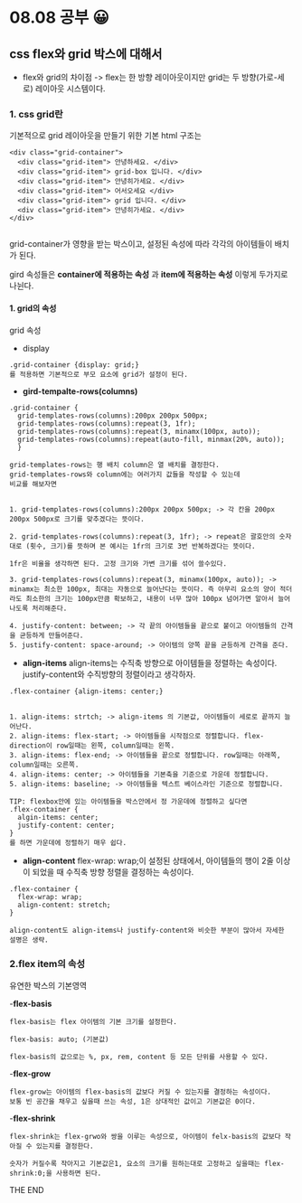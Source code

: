 # 08.08 공부 😀


## css flex와 grid 박스에 대해서

- flex와 grid의 차이점 -> flex는 한 방향 레이아웃이지만 grid는 두 방향(가로-세로) 레이아웃 시스템이다.


### 1. css grid란

기본적으로 grid 레이아웃을 만들기 위한 기본 html 구조는 
```
<div class="grid-container">
  <div class="grid-item"> 안녕하세요. </div>
  <div class="grid-item"> grid-box 입니다. </div>
  <div class="grid-item"> 안녕히가세요. </div>
  <div class="grid-item"> 어서오세요 </div>
  <div class="grid-item"> grid 입니다. </div>
  <div class="grid-item"> 안녕히가세요. </div>
</div>


```


grid-container가 영향을 받는 박스이고, 설정된 속성에 따라 각각의 아이템들이 배치가 된다. 


gird 속성들은 __container에 적용하는 속성__ 과 __item에 적용하는 속성__ 이렇게  두가지로 나뉜다.



#### 1. grid의 속성


grid 속성

- display


```
.grid-container {display: grid;}
를 적용하면 기본적으로 부모 요소에 grid가 설정이 된다.

```

- __gird-tempalte-rows(columns)__


```
.grid-container {
  grid-templates-rows(columns):200px 200px 500px;
  grid-templates-rows(columns):repeat(3, 1fr);
  grid-templates-rows(columns):repeat(3, minamx(100px, auto));
  grid-templates-rows(columns):repeat(auto-fill, minmax(20%, auto));
  }

grid-templates-rows는 행 배치 column은 열 배치를 결정한다.
grid-templates-rows와 column에는 여러가지 값들을 작성할 수 있는데
비교를 해보자면


1. grid-templates-rows(columns):200px 200px 500px; -> 각 칸을 200px 200px 500px로 크기를 맞추겠다는 뜻이다.

2. grid-templates-rows(columns):repeat(3, 1fr); -> repeat은 괄호안의 숫자대로 (횟수, 크기)를 뜻하며 본 예시는 1fr의 크기로 3번 반복하겠다는 뜻이다.

1fr은 비율을 생각하면 된다. 고정 크기와 가변 크기를 섞어 쓸수있다.

3. grid-templates-rows(columns):repeat(3, minamx(100px, auto)); -> 
minamx는 최소한 100px, 최대는 자동으로 늘어난다는 뜻이다. 즉 아무리 요소의 양이 적더라도 최소한의 크기는 100px만큼 확보하고, 내용이 너무 많아 100px 넘어가면 알아서 늘어나도록 처리해준다.

4. justify-content: between; -> 각 끝의 아이템들을 끝으로 붙이고 아이템들의 간격을 균등하게 만들어준다.
5. justify-content: space-around; -> 아이템의 양쪽 끝을 균등하게 간격을 준다.
```

- __align-items__
align-items는 수직축 방향으로 아이템들을 정렬하는 속성이다. justify-content와 수직방향의 정렬이라고 생각하자.

```
.flex-container {align-items: center;}


1. align-items: strtch; -> align-items 의 기본값, 아이템들이 세로로 끝까지 늘어난다.
2. align-items: flex-start; -> 아이템들을 시작점으로 정렬합니다. flex-direction이 row일때는 왼쪽, column일때는 왼쪽.
3. align-items: flex-end; -> 아이템들을 끝으로 정렬합니다. row일때는 아래쪽, column일때는 오른쪽.
4. align-items: center; -> 아이템들을 기본축을 기준으로 가운데 정렬합니다.
5. align-items: baseline; -> 아이템들을 텍스트 베이스라인 기준으로 정렬합니다.

TIP: flexbox안에 있는 아이템들을 박스안에서 정 가운데에 정렬하고 싶다면
.flex-container {
  algin-items: center;
  justify-content: center;
}
를 하면 가운데에 정렬하기 매우 쉽다.

```


- __align-content__
flex-wrap: wrap;이 설정된 상태에서, 아이템들의 행이 2줄 이상이 되었을 때 수직축 방향 정렬을 결정하는 속성이다.

```
.flex-container {
  flex-wrap: wrap;
  align-content: stretch;
}

align-content도 align-items나 justify-content와 비슷한 부분이 많아서 자세한 설명은 생략.

```


### 2.flex item의 속성
유연한 박스의 기본영역

-__flex-basis__
```
flex-basis는 flex 아이템의 기본 크기를 설정한다.

flex-basis: auto; (기본값)

flex-basis의 값으로는 %, px, rem, content 등 모든 단위를 사용할 수 있다.
```

-__flex-grow__
```
flex-grow는 아이템의 flex-basis의 값보다 커질 수 있는지를 결정하는 속성이다.
보통 빈 공간을 채우고 싶을때 쓰는 속성, 1은 상대적인 값이고 기본값은 0이다.
```

-__flex-shrink__
```
flex-shrink는 flex-grwo와 쌍을 이루는 속성으로, 아이템이 felx-basis의 값보다 작아질 수 있는지를 결정한다.

숫자가 커질수록 작아지고 기본값은1, 요소의 크기를 원하는대로 고정하고 싶을때는 flex-shrink:0;을 사용하면 된다.
```

THE END